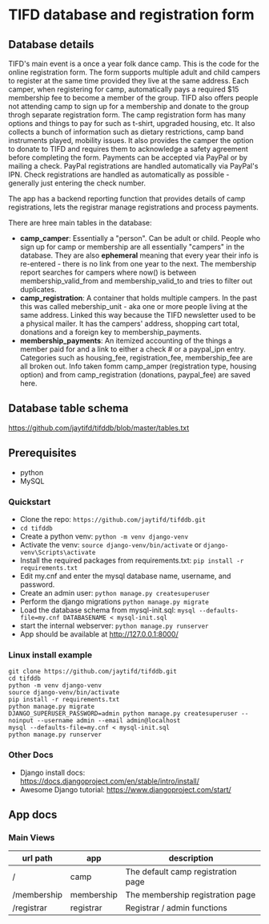 # TIFD database and registration form

## Database details

TIFD's main event is a once a year folk dance camp.  This is the code for the online registration form.  The form supports multiple adult and child campers to register at the same time provided they live at the same address. Each camper, when registering for camp, automatically pays a required $15 membership fee to become a member of the group.  TIFD also offers people not attending camp to sign up for a membership and donate to the group throgh separate registration form. The camp registration form has many options and things to pay for such as t-shirt, upgraded housing, etc.  It also collects a bunch of information such as dietary restrictions, camp band instruments played, mobility issues.  It also provides the camper the option to donate to TIFD and requires them to acknowledge a safety agreement before completing the form.  Payments can be accepted via PayPal or by mailing a check.  PayPal registrations are handled automatically via PayPal's IPN.  Check registrations are handled as automatically as possible - generally just entering the check number.

The app has a backend reporting function that provides details of camp registrations, lets the registrar manage registrations and process payments.

There are hree main tables in the database:
- **camp_camper**: Essentially a "person".  Can be adult or child.  People who sign up for camp or membership are all essentially "campers" in the database.  They are also **ephemeral** meaning that every year their info is re-entered - there is no link from one year to the next. The membership report searches for campers where now() is between membership_valid_from and membership_valid_to and tries to filter out duplicates.  
- **camp_registration**: A container that holds multiple campers.  In the past this was called mebership_unit - aka one or more people living at the same address.  Linked this way because the TIFD newsletter used to be a physical mailer. It has the campers' address, shopping cart total, donations and a foreign key to membership_payments.
- **membership_payments**: An itemized accounting of the things a member paid for and a link to either a check # or a paypal_ipn entry. Categories such as housing_fee, registration_fee, membership_fee are all broken out.  Info taken fomm camp_amper (registration type, housing option) and from camp_registration (donations, paypal_fee) are saved here.

## Database table schema
https://github.com/jaytifd/tifddb/blob/master/tables.txt

## Prerequisites 

- python
- MySQL


### Quickstart

- Clone the repo: `https://github.com/jaytifd/tifddb.git`
- `cd tifddb`
- Create a python venv:  `python -m venv django-venv`
- Activate the venv: `source django-venv/bin/activate` or `django-venv\Scripts\activate`
- Install the required packages from requirements.txt:    `pip install -r requirements.txt`
- Edit my.cnf and enter the mysql database name, username, and password.
- Create an admin user: `python manage.py createsuperuser`
- Perform the django migrations `python manage.py migrate`
- Load the database schema from mysql-init.sql:  `mysql --defaults-file=my.cnf DATABASENAME < mysql-init.sql` 
- start the internal webserver: `python manage.py runserver`
- App should be available at http://127.0.0.1:8000/

### Linux install example
```
git clone https://github.com/jaytifd/tifddb.git
cd tifddb
python -m venv django-venv
source django-venv/bin/activate
pip install -r requirements.txt
python manage.py migrate
DJANGO_SUPERUSER_PASSWORD=admin python manage.py createsuperuser --noinput --username admin --email admin@localhost
mysql --defaults-file=my.cnf < mysql-init.sql
python manage.py runserver

```

### Other Docs

- Django install docs: https://docs.djangoproject.com/en/stable/intro/install/
- Awesome Django tutorial: https://www.djangoproject.com/start/

## App docs

### Main Views

| url path     | app     | description |
|--------------|-----------|------------|
| /     | camp       | The default camp registration page
| /membership     | membership      | The membership registration page
| /registrar     | registrar    | Registrar / admin functions







